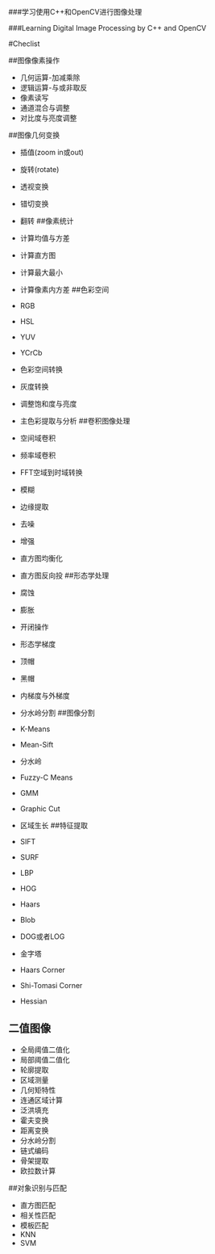 ###学习使用C++和OpenCV进行图像处理

###Learning Digital Image Processing by C++ and OpenCV


#Checlist

##图像像素操作

 * 几何运算-加减乘除
 * 逻辑运算-与或非取反 
 * 像素读写 
 * 通道混合与调整 
 * 对比度与亮度调整
 
##图像几何变换 
 * 插值(zoom in或out) 
 * 旋转(rotate) 
 * 透视变换 
 * 错切变换 
 * 翻转
##像素统计

 * 计算均值与方差 
 * 计算直方图 
 * 计算最大最小 
 * 计算像素内方差
##色彩空间 
 * RGB 
 * HSL 
 * YUV 
 * YCrCb
 * 色彩空间转换 
 * 灰度转换 
 * 调整饱和度与亮度 
 * 主色彩提取与分析
##卷积图像处理
 * 空间域卷积
 * 频率域卷积
 * FFT空域到时域转换
 * 模糊
 * 边缘提取
 * 去噪
 * 增强
 * 直方图均衡化
 * 直方图反向投
##形态学处理
 * 腐蚀
 * 膨胀
 * 开闭操作
 * 形态学梯度
 * 顶帽
 * 黑帽
 * 内梯度与外梯度
 * 分水岭分割
##图像分割
 * K-Means
 * Mean-Sift
 * 分水岭
 * Fuzzy-C Means
 * GMM
 * Graphic Cut
 * 区域生长
##特征提取
 * SIFT
 * SURF
 * LBP
 * HOG
 * Haars
 * Blob
 * DOG或者LOG
 * 金字塔
 * Haars Corner
 * Shi-Tomasi Corner
 * Hessian
## 二值图像
 * 全局阈值二值化
 * 局部阈值二值化
 * 轮廓提取
 * 区域测量
 * 几何矩特性
 * 连通区域计算
 * 泛洪填充
 * 霍夫变换
 * 距离变换
 * 分水岭分割
 * 链式编码
 * 骨架提取
 * 欧拉数计算
 
 ##对象识别与匹配 
 
 * 直方图匹配 
 * 相关性匹配 
 * 模板匹配 
 * KNN 
 * SVM

